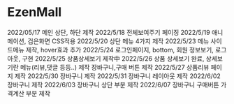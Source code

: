 # EzenMall
2022/05/17
메인 상단, 하단 제작
2022/5/18
전체보여주기 페이징 
2022/5/19
애니메이션, 검은화면 CSS적용
2022/5/20
상단 메뉴 4가지 제작
2022/5/23
메뉴 사이드메뉴 제작, hover효과 추가
2022/5/24
로그인페이지, bottom, 회원 정보보기, 로그아웃, 구현
2022/5/25
상품상세보기 제작中
2022/5/26
상품 상세보기 완료, 상세보기란 메뉴(리뷰,댓글 등등..) 제작
장바구니,구매 버튼 제작
2022/5/27
상품리뷰 페이지 제작
2022/5/30
장바구니 제작
2022/5/31
장바구니 레이아웃 제작
2022/6/02
장바구니 제작
2022/6/03
장바구니 상단 부분 제작
2022/6/07
장바구니 구매버튼 가격계산 부분 제작
